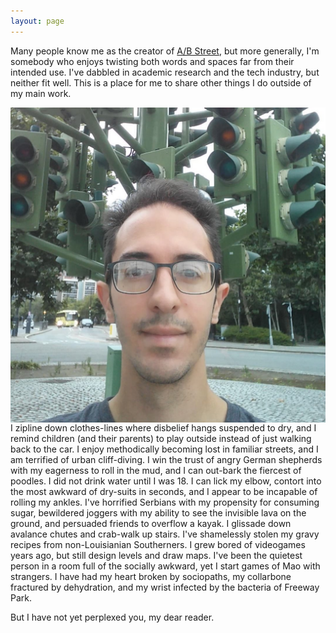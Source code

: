 ```yaml
---
layout: page
---
```


Many people know me as the creator of [A/B Street](abstreet.org), but more generally, I'm somebody who enjoys twisting both words and spaces far from their intended use. I've dabbled in academic research and the tech industry, but neither fit well. This is a place for me to share other things I do outside of my main work.

<img style="float: left; width=300px;" src="london_face.jpg"/> I zipline down clothes-lines where disbelief hangs suspended to dry, and I remind children (and their parents) to play outside instead of just walking back to the car. I enjoy methodically becoming lost in familiar streets, and I am terrified of urban cliff-diving. I win the trust of angry German shepherds with my eagerness to roll in the mud, and I can out-bark the fiercest of poodles. I did not drink water until I was 18. I can lick my elbow, contort into the most awkward of dry-suits in seconds, and I appear to be incapable of rolling my ankles. I've horrified Serbians with my propensity for consuming sugar, bewildered joggers with my ability to see the invisible lava on the ground, and persuaded friends to overflow a kayak. I glissade down avalance chutes and crab-walk up stairs. I've shamelessly stolen my gravy recipes from non-Louisianian Southerners. I grew bored of videogames years ago, but still design levels and draw maps. I've been the quietest person in a room full of the socially awkward, yet I start games of Mao with strangers. I have had my heart broken by sociopaths, my collarbone fractured by dehydration, and my wrist infected by the bacteria of Freeway Park.

But I have not yet perplexed you, my dear reader.
